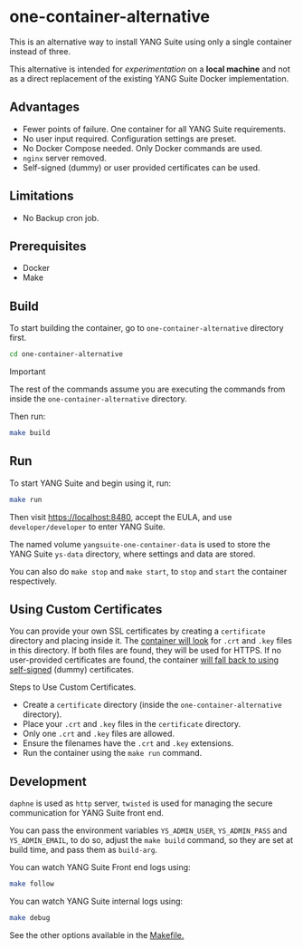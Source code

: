 # one-container-alternative

This is an alternative way to install YANG Suite using only a single container instead of three.

This alternative is intended for _experimentation_ on a **local machine** and not as a direct replacement of the existing YANG Suite Docker implementation.

## Advantages

- Fewer points of failure. One container for all YANG Suite requirements.
- No user input required. Configuration settings are preset.
- No Docker Compose needed. Only Docker commands are used.
- `nginx` server removed.
- Self-signed (dummy) or user provided certificates can be used.

## Limitations

- No Backup cron job.

## Prerequisites

- Docker
- Make

## Build

To start building the container, go to `one-container-alternative` directory first.

```bash
cd one-container-alternative
```

> [!IMPORTANT]
> The rest of the commands assume you are executing the commands from inside the `one-container-alternative` directory.

Then run:

```bash
make build
```

## Run

To start YANG Suite and begin using it, run:

```bash
make run
```

Then visit <https://localhost:8480>, accept the EULA, and use `developer/developer` to enter YANG Suite.

The named volume `yangsuite-one-container-data` is used to store the YANG Suite `ys-data` directory, where settings and data are stored.

You can also do `make stop` and `make start`, to `stop` and `start` the container respectively.

## Using Custom Certificates

You can provide your own SSL certificates by creating a `certificate` directory and placing inside it. The [container will look](/one-container-alternative/build-assets/pick_certificate.sh#L5) for `.crt` and `.key` files in this directory. If both files are found, they will be used for HTTPS. If no user-provided certificates are found, the container [will fall back to using self-signed](/one-container-alternative/build-assets/pick_certificate.sh#L21) (dummy) certificates.

Steps to Use Custom Certificates.

- Create a `certificate` directory (inside the `one-container-alternative` directory).
- Place your `.crt` and `.key` files in the `certificate` directory.
- Only one `.crt` and `.key` files are allowed.
- Ensure the filenames have the `.crt` and `.key` extensions.
- Run the container using the `make run` command.

## Development

`daphne` is used as `http` server, `twisted` is used for managing the secure communication for YANG Suite front end.

You can pass the environment variables `YS_ADMIN_USER`, `YS_ADMIN_PASS` and `YS_ADMIN_EMAIL`, to do so, adjust the `make build` command, so they are set at build time, and pass them as `build-arg`.

You can watch YANG Suite Front end logs using:

```bash
make follow
```

You can watch YANG Suite internal logs using:

```bash
make debug
```

See the other options available in the [Makefile.](./Makefile)
